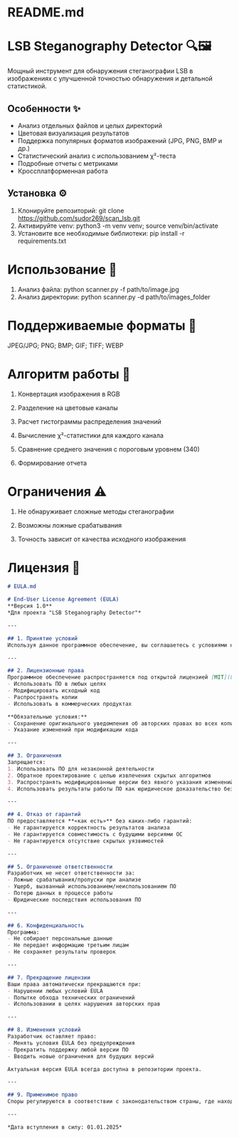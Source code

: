 # README.md

# LSB Steganography Detector 🔍🖼️

Мощный инструмент для обнаружения стеганографии LSB в изображениях с улучшенной точностью обнаружения и детальной статистикой.

## Особенности ✨

- Анализ отдельных файлов и целых директорий
- Цветовая визуализация результатов
- Поддержка популярных форматов изображений (JPG, PNG, BMP и др.)
- Статистический анализ с использованием χ²-теста
- Подробные отчеты с метриками
- Кроссплатформенная работа

## Установка ⚙️

1. Клонируйте репозиторий:
git clone https://github.com/sudor269/scan_lsb.git
2. Активируйте venv:
python3 -m venv venv; source venv/bin/activate
3. Установите все необходимые библиотеки:
pip install -r requirements.txt

# Использование 🚀
1. Анализ файла:
python scanner.py -f path/to/image.jpg
2. Анализ директории:
python scanner.py -d path/to/images_folder

# Поддерживаемые форматы 📁
JPEG/JPG; PNG; BMP; GIF; TIFF; WEBP

# Алгоритм работы 🧠
1. Конвертация изображения в RGB

2. Разделение на цветовые каналы

3. Расчет гистограммы распределения значений

4. Вычисление χ²-статистики для каждого канала

5. Сравнение среднего значения с пороговым уровнем (340)

6. Формирование отчета

# Ограничения ⚠️
1. Не обнаруживает сложные методы стеганографии

2. Возможны ложные срабатывания

3. Точность зависит от качества исходного изображения

# Лицензия 📄

```markdown
# EULA.md

# End-User License Agreement (EULA)  
**Версия 1.0**  
*Для проекта "LSB Steganography Detector"*

---

## 1. Принятие условий  
Используя данное программное обеспечение, вы соглашаетесь с условиями настоящего соглашения. Если вы не согласны с любыми пунктами, использование ПО запрещено.

---

## 2. Лицензионные права  
Программное обеспечение распространяется под открытой лицензией [MIT](LICENSE.md), которая предоставляет вам право:  
- Использовать ПО в любых целях  
- Модифицировать исходный код  
- Распространять копии  
- Использовать в коммерческих продуктах  

**Обязательные условия:**  
- Сохранение оригинального уведомления об авторских правах во всех копиях  
- Указание изменений при модификации кода  

---

## 3. Ограничения  
Запрещается:  
1. Использовать ПО для незаконной деятельности  
2. Обратное проектирование с целью извлечения скрытых алгоритмов  
3. Распространять модифицированные версии без явного указания изменений  
4. Использовать результаты работы ПО как юридическое доказательство без экспертной проверки  

---

## 4. Отказ от гарантий  
ПО предоставляется **«как есть»** без каких-либо гарантий:  
- Не гарантируется корректность результатов анализа  
- Не гарантируется совместимость с будущими версиями ОС  
- Не гарантируется отсутствие скрытых уязвимостей  

---

## 5. Ограничение ответственности  
Разработчик не несет ответственности за:  
- Ложные срабатывания/пропуски при анализе  
- Ущерб, вызванный использованием/неиспользованием ПО  
- Потерю данных в процессе работы  
- Юридические последствия использования ПО  

---

## 6. Конфиденциальность  
Программа:  
- Не собирает персональные данные  
- Не передает информацию третьим лицам  
- Не сохраняет результаты проверок  

---

## 7. Прекращение лицензии  
Ваши права автоматически прекращаются при:  
- Нарушении любых условий EULA  
- Попытке обхода технических ограничений  
- Использовании в целях нарушения авторских прав  

---

## 8. Изменения условий  
Разработчик оставляет право:  
- Менять условия EULA без предупреждения  
- Прекратить поддержку любой версии ПО  
- Вводить новые ограничения для будущих версий  

Актуальная версия EULA всегда доступна в репозитории проекта.  

---

## 9. Применимое право  
Споры регулируются в соответствии с законодательством страны, где находится репозиторий проекта.  

---

*Дата вступления в силу: 01.01.2025*  
